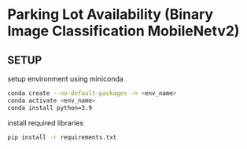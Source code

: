 # Parking Lot Availability (Binary Image Classification MobileNetv2)



## SETUP
setup environment using miniconda
```bash
conda create --no-default-packages -n <env_name>
conda activate <env_name>
conda install python=3.9
```
install required libraries
```bash
pip install -r requirements.txt
```